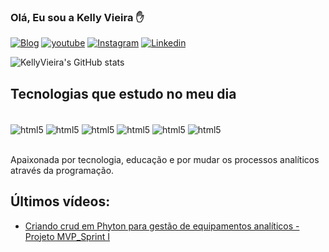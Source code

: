 ### Olá, Eu sou a Kelly Vieira ✋

[![Blog](https://img.shields.io/website-up-down-green-red/http/monip.org.svg)](https://)
[![youtube](https://img.shields.io/badge/YouTube-FF0000?style=for-the-badge&logo=youtube&logoColor=white)](https://www.youtube.com/channel/UCXW7a9f8NLhbScaDR9zQCiQ)
[![Instagram](https://img.shields.io/badge/Instagram-E4405F?style=for-the-badge&logo=instagram&logoColor=white)](https://www.instagram.com/amlife2/)
[![Linkedin](https://img.shields.io/badge/LinkedIn-0077B5?style=for-the-badge&logo=linkedin&logoColor=white)](https://https://www.linkedin.com/in/kelly-vieira-analistadesistema/)

![KellyVieira's GitHub stats](https://github-readme-stats.vercel.app/api?username=kellyvieira2&theme=dark&show_icons=true)

## Tecnologias que estudo no meu dia

<div style="display: inline_block"><br/>
    <img align="center" alt="html5" src="https://img.shields.io/badge/HTML5-E34F26?style=for-the-badge&logo=html5&logoColor=white"/>
    <img align="center" alt="html5" src="https://img.shields.io/badge/CSS3-1572B6?style=for-the-badge&logo=css3&logoColor=white"/>
    <img align="center" alt="html5" src="https://img.shields.io/badge/JavaScript-F7DF1E?style=for-the-badge&logo=javascript&logoColor=black"/>
    <img align="center" alt="html5" src="https://img.shields.io/badge/Google_Cloud-4285F4?style=for-the-badge&logo=google-cloud&logoColor=white"/>
    <img align="center" alt="html5" src="https://img.shields.io/badge/MySQL-00000F?style=for-the-badge&logo=mysql&logoColor=white"/>
    <img align="center" alt="html5" src="https://img.shields.io/badge/Node.js-43853D?style=for-the-badge&logo=node.js&logoColor=white"/>
</div><br/>

Apaixonada por tecnologia, educação e por mudar os processos analíticos através da programação.

## Últimos vídeos:
- [Criando crud em Phyton para gestão de equipamentos analíticos - Projeto MVP_Sprint I](https://youtu.be/UGz9AECIHPU)<br/>




